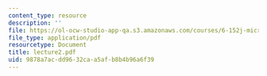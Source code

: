 ```yaml
---
content_type: resource
description: ''
file: https://ol-ocw-studio-app-qa.s3.amazonaws.com/courses/6-152j-micro-nano-processing-technology-fall-2005/9878a7acdd9632caa5afb8b4b96a6f39_lecture2.pdf
file_type: application/pdf
resourcetype: Document
title: lecture2.pdf
uid: 9878a7ac-dd96-32ca-a5af-b8b4b96a6f39
---
```

